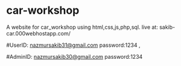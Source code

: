 # car-workshop
A website for car_workshop using html,css,js,php,sql.
live at: sakib-car.000webhostapp.com/

#UserID: nazmursakib31@gmail.com
password:1234  ,

#AdminID: nazmursakib30@gmail.com
password:1234
